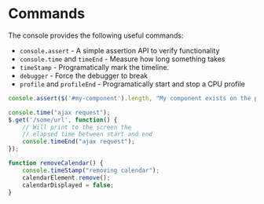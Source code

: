 # Commands

The console provides the following useful commands:

* `console.assert` - A simple assertion API to verify functionality
* `console.time` and `timeEnd` - Measure how long something takes
* `timeStamp` - Programatically mark the timeline.
* `debugger` - Force the debugger to break
* `profile` and `profileEnd` - Programatically start and stop a CPU profile

```javascript
console.assert($('#my-component').length, "My component exists on the page");

console.time("ajax request");
$.get('/some/url', function() {
    // Will print to the screen the 
    // elapsed time between start and end
    console.timeEnd("ajax request");
});

function removeCalendar() {
    console.timeStamp("removing calendar");
    calendarElement.remove();
    calendarDisplayed = false;
}
```



